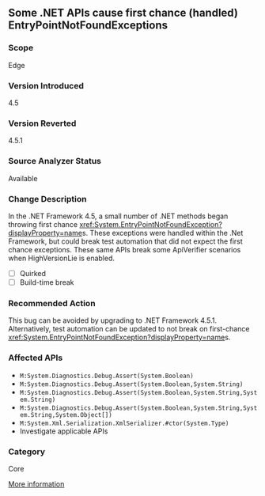 ## Some .NET APIs cause first chance (handled) EntryPointNotFoundExceptions

### Scope
Edge

### Version Introduced
4.5

### Version Reverted
4.5.1

### Source Analyzer Status
Available

### Change Description

In the .NET Framework 4.5, a small number of .NET methods began throwing first
chance <xref:System.EntryPointNotFoundException?displayProperty=name>s. These
exceptions were handled within the .Net Framework, but could break test
automation that did not expect the first chance exceptions. These same APIs
break some ApiVerifier scenarios when HighVersionLie is enabled.

- [ ] Quirked
- [ ] Build-time break

### Recommended Action

This bug can be avoided by upgrading to .NET Framework 4.5.1. Alternatively,
test automation can be updated to not break on first-chance
<xref:System.EntryPointNotFoundException?displayProperty=name>s.

### Affected APIs
* `M:System.Diagnostics.Debug.Assert(System.Boolean)`
* `M:System.Diagnostics.Debug.Assert(System.Boolean,System.String)`
* `M:System.Diagnostics.Debug.Assert(System.Boolean,System.String,System.String)`
* `M:System.Diagnostics.Debug.Assert(System.Boolean,System.String,System.String,System.Object[])`
* `M:System.Xml.Serialization.XmlSerializer.#ctor(System.Type)`
* Investigate applicable APIs

### Category
Core

[More information](https://connect.microsoft.com/VisualStudio/feedback/details/732334/unable-to-find-an-entry-point-named-getcurrentpackageid-in-dll-kernel32-dll)

<!-- breaking change id: 85 -->
